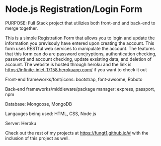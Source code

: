 # Node.js Registration/Login Form
 PURPOSE: Full Stack project that utilizies both front-end and back-end to merge together.

This is a simple Registration Form that allows you to login and update the information you previsouly have entered upon creating the account. This form uses RESTful web services to manipulate the account. The features that this form can do are password encjryptions, authentication checking, password and account checking, update exsisting data, and deletion of account. The website is hosted through heroku and the link is https://infinite-inlet-17158.herokuapp.com/ if you want to check it out

Front-end frameworks/font/icons: bootstrap, font-awsome, Roboto

Back-end frameworks/middleware/package manager: express, passport, npm

Database: Mongoose, MongoDB

Langauges being used: HTML, CSS, Node.js

Server: Heroku

Check out the rest of my projects at https://fungt1.github.io/# with the inclusion of this project as well.
